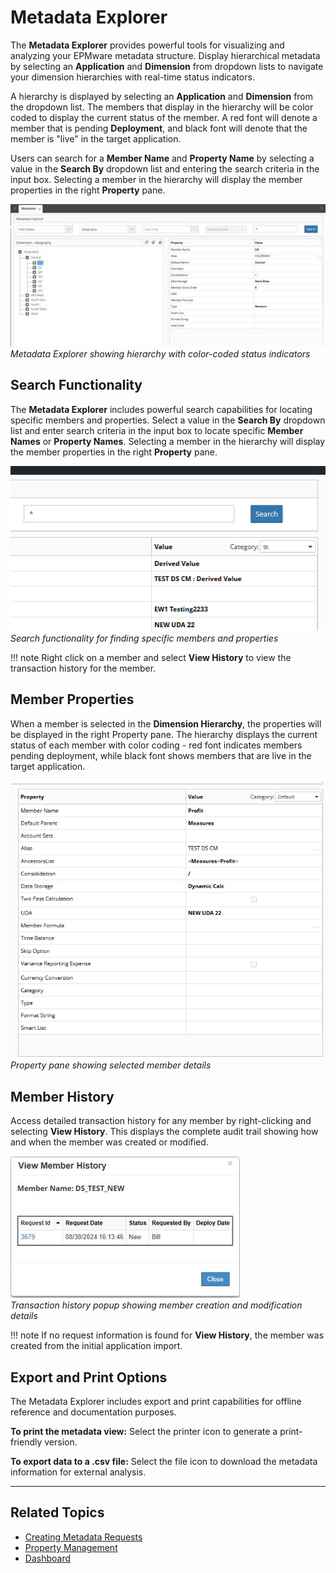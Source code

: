 # Metadata Explorer

The **Metadata Explorer** provides powerful tools for visualizing and analyzing your EPMware metadata structure. Display hierarchical metadata by selecting an **Application** and **Dimension** from dropdown lists to navigate your dimension hierarchies with real-time status indicators.

A hierarchy is displayed by selecting an **Application** and **Dimension** from the dropdown list. The members that display in the hierarchy will be color coded to display the current status of the member. A red font will denote a member that is pending **Deployment**, and black font will denote that the member is "live" in the target application.

Users can search for a **Member Name** and **Property Name** by selecting a value in the **Search By** dropdown list and entering the search criteria in the input box. Selecting a member in the hierarchy will display the member properties in the right **Property** pane.

![Metadata Explorer](../assets/images/metadata-explorer/metadata-explorer-overview.png)<br/>
*Metadata Explorer showing hierarchy with color-coded status indicators*

## Search Functionality

The **Metadata Explorer** includes powerful search capabilities for locating specific members and properties. Select a value in the **Search By** dropdown list and enter search criteria in the input box to locate specific **Member Names** or **Property Names**. Selecting a member in the hierarchy will display the member properties in the right **Property** pane.

![Metadata Search](../assets/images/metadata-explorer/metadata-search.png)<br/>
*Search functionality for finding specific members and properties*

!!! note
    Right click on a member and select **View History** to view the transaction history for the member.

## Member Properties

When a member is selected in the **Dimension Hierarchy**, the properties will be displayed in the right Property pane. The hierarchy displays the current status of each member with color coding - red font indicates members pending deployment, while black font shows members that are live in the target application.

![Property Pane](../assets/images/metadata-explorer/property-pane.png)<br/>
*Property pane showing selected member details*

## Member History

Access detailed transaction history for any member by right-clicking and selecting **View History**. This displays the complete audit trail showing how and when the member was created or modified.

![Member History](../assets/images/metadata-explorer/member-history.png)<br/>
*Transaction history popup showing member creation and modification details*

!!! note
    If no request information is found for **View History**, the member was created from the initial application import.

## Export and Print Options

The Metadata Explorer includes export and print capabilities for offline reference and documentation purposes.

**To print the metadata view:**
Select the printer icon to generate a print-friendly version.

**To export data to a .csv file:**
Select the file icon to download the metadata information for external analysis.

---

## Related Topics

- [Creating Metadata Requests](../metadata-requests/index.md)
- [Property Management](../metadata-requests/index.md)
- [Dashboard](../dashboard/index.md)